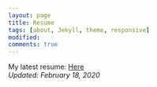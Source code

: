 ```yaml
---
layout: page
title: Resume
tags: [about, Jekyll, theme, responsive]
modified: 
comments: true
---
```


My latest resume: [Here](/reports/KK_CV.pdf)  
*Updated: February 18, 2020*
